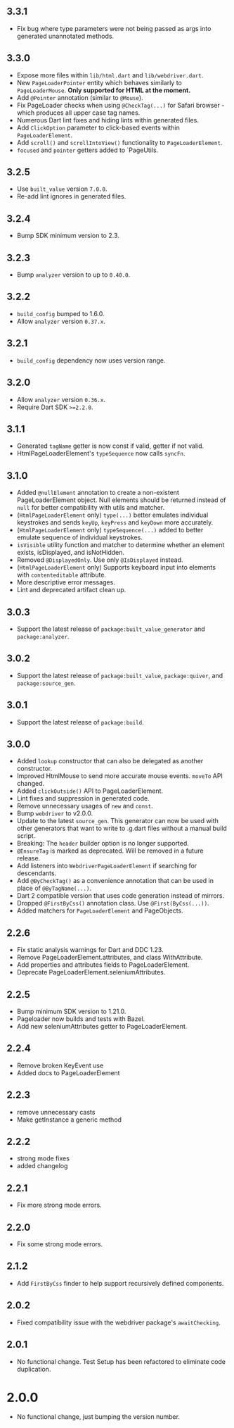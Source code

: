 ## 3.3.1

- Fix bug where type parameters were not being passed as args into generated
  unannotated methods.

## 3.3.0

- Expose more files within `lib/html.dart` and `lib/webdriver.dart`.
- New `PageLoaderPointer` entity which behaves similarly to `PageLoaderMouse`. **Only supported for HTML at the moment.**
- Add `@Pointer` annotation (similar to `@Mouse`).
- Fix PageLoader checks when using `@CheckTag(...)` for Safari browser - which produces all upper case tag names.
- Numerous Dart lint fixes and hiding lints within generated files.
- Add `ClickOption` parameter to click-based events within `PageLoaderElement`.
- Add `scroll()` and `scrollIntoView()` functionality to `PageLoaderElement`.
- `focused` and `pointer` getters added to `PageUtils.

## 3.2.5

- Use `built_value` version `7.0.0`.
- Re-add lint ignores in generated files.

## 3.2.4
- Bump SDK minimum version to 2.3.

## 3.2.3
- Bump `analyzer` version to up to `0.40.0`.

## 3.2.2

- `build_config` bumped to 1.6.0.
- Allow `analyzer` version `0.37.x`.

## 3.2.1

- `build_config` dependency now uses version range.

## 3.2.0

- Allow `analyzer` version `0.36.x`.
- Require Dart SDK `>=2.2.0`.

## 3.1.1

- Generated `tagName` getter is now const if valid, getter if not valid.
- HtmlPageLoaderElement's `typeSequence` now calls `syncFn`.

## 3.1.0

- Added `@nullElement` annotation to create a non-existent PageLoaderElement object. 
  Null elements should be returned instead of `null` for better compatibility with
  utils and matcher.
- (`HtmlPageLoaderElement` only) `type(...)` better emulates individual keystrokes and sends
  `keyUp`, `keyPress` and `keyDown` more accurately.
- (`HtmlPageLoaderElement` only) `typeSequence(...)` added to better emulate sequence of
  individual keystrokes.
- `isVisible` utility function and matcher to determine whether an element exists,
  isDisplayed, and isNotHidden.
- Removed `@DisplayedOnly`. Use only `@IsDisplayed` instead.
- (`HtmlPageLoaderElement` only) Supports keyboard input into elements with 
  `contenteditable` attribute.
- More descriptive error messages.
- Lint and deprecated artifact clean up.

## 3.0.3

- Support the latest release of `package:built_value_generator`
  and `package:analyzer`.

## 3.0.2

- Support the latest release of `package:built_value`,
  `package:quiver`, and `package:source_gen`.

## 3.0.1

- Support the latest release of `package:build`.

## 3.0.0

- Added `lookup` constructor that can also be delegated as another constructor.
- Improved HtmlMouse to send more accurate mouse events. `moveTo` API changed.
- Added `clickOutside()` API to PageLoaderElement.
- Lint fixes and suppression in generated code.
- Remove unnecessary usages of `new` and `const`.
- Bump `webdriver` to v2.0.0.
- Update to the latest `source_gen`. This generator can now be used with other
  generators that want to write to .g.dart files without a manual build script.
- Breaking: The `header` builder option is no longer supported.
- `@EnsureTag` is marked as deprecated. Will be removed in a future
  release.
- Add listeners into `WebdriverPageLoaderElement` if searching for
  descendants.
- Add `@ByCheckTag()` as a convenience annotation that can be used
  in place of `@ByTagName(...)`.
- Dart 2 compatible version that uses code generation instead of
  mirrors.
- Dropped `@FirstByCss()` annotation class. Use `@First(ByCss(...))`.
- Added matchers for `PageLoaderElement` and PageObjects.

## 2.2.6

* Fix static analysis warnings for Dart and DDC 1.23.
* Remove PageLoaderElement.attributes, and class WithAttribute.
* Add properties and attributes fields to PageLoaderElement.
* Deprecate PageLoaderElement.seleniumAttributes.

## 2.2.5

* Bump minimum SDK version to 1.21.0.
* Pageloader now builds and tests with Bazel.
* Add new seleniumAttributes getter to PageLoaderElement.

## 2.2.4

* Remove broken KeyEvent use
* Added docs to PageLoaderElement

## 2.2.3

* remove unnecessary casts
* Make getInstance a generic method

## 2.2.2

* strong mode fixes
* added changelog

## 2.2.1

* Fix more strong mode errors.

## 2.2.0

* Fix some strong mode errors.

## 2.1.2

* Add `FirstByCss` finder to help support recursively defined components.

## 2.0.2

* Fixed compatibility issue with the webdriver package's `awaitChecking`.

## 2.0.1

* No functional change. Test Setup has been refactored to eliminate code
  duplication.

# 2.0.0

* No functional change, just bumping the version number.
